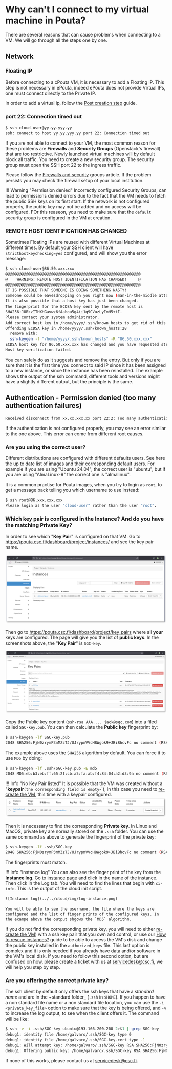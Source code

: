 # Why can't I connect to my virtual machine in Pouta?

There are several reasons that can cause problems when connecting to a VM. We will go through all the steps one by one.

## Network

### Floating IP

Before connecting to a cPouta VM, it is necessary to add a Floating IP. This step is not necessary in ePouta, indeed ePouta does not provide Virtual IPs, one must connect directly to the Private IP.

In order to add a virtual ip, follow the [Post creation step](../../cloud/pouta/launch-vm-from-web-gui.md#post-creation-step) guide.

### port 22: Connection timed out

```sh
$ ssh cloud-user@yy.yy.yyy.yy
ssh: connect to host yy.yy.yyy.yy port 22: Connection timed out
```

If you are not able to connect to your VM, the most common reason for these problems are **Firewalls** and **Security Groups** (Openstack's firewall) that are too restrictive. Newly launched virtual machines will by default block all traffic. You need to create a new security group. The security group must open the SSH port 22 to the ingress traffic.

Please follow the [Firewalls and security](../../cloud/pouta/launch-vm-from-web-gui.md#firewalls-and-security-groups) groups article. If the problem persists you may check the firewall setup of your local institution.

!!! Warning "Permission denied"
    Incorrectly configured Security Groups, can lead to permissions denied errors due to the fact that the VM needs to fetch the public SSH keys on its first start. If the network is not configured properly, the public key may not be added and no access will be configured.
    FOr this reaseon, you need to make sure that the `default` security group is configured in the VM at creation.


### REMOTE HOST IDENTIFICATION HAS CHANGED

Sometimes Floating IPs are reused with different Virtual Machines at different times. By default your SSH client will have `stricthostkeychecking=yes` configured, and will show you the error message:

```sh
$ ssh cloud-user@86.50.xxx.xxx
@@@@@@@@@@@@@@@@@@@@@@@@@@@@@@@@@@@@@@@@@@@@@@@@@@@@@@@@@@@
@    WARNING: REMOTE HOST IDENTIFICATION HAS CHANGED!     @
@@@@@@@@@@@@@@@@@@@@@@@@@@@@@@@@@@@@@@@@@@@@@@@@@@@@@@@@@@@
IT IS POSSIBLE THAT SOMEONE IS DOING SOMETHING NASTY!
Someone could be eavesdropping on you right now (man-in-the-middle attack)!
It is also possible that a host key has just been changed.
The fingerprint for the ECDSA key sent by the remote host is
SHA256:JURkzITHXHGavwz6fAahou5g4ii1q9CVuzLyImH5+tI.
Please contact your system administrator.
Add correct host key in /home/yyyy/.ssh/known_hosts to get rid of this message.
Offending ECDSA key in /home/yyyy/.ssh/known_hosts:28
  remove with:
  ssh-keygen -f "/home/yyyy/.ssh/known_hosts" -R "86.50.xxx.xxx"
ECDSA host key for 86.50.xxx.xxx has changed and you have requested strict checking.
Host key verification failed.
```

You can safely do as it suggests and remove the entry. But only if you are sure that it is the first time you connect to said IP since it has been assigned to a new instance, or since the instance has been reinstalled. The example shows the output of the ssh command, different tools and versions might have a slightly different output, but the principle is the same.

## Authentication - Permission denied (too many authentication failures)

```sh
Received disconnect from xx.xx.xxx.xx port 22:2: Too many authentication failures
```

If the authentication is not configured properly, you may see an error similar to the one above. This error can come from different root causes.

### Are you using the correct user?

Different distributions are configured with different defaults users. See here the up to date list of [images](/cloud/pouta/images/#images) and their corresponding default users. For example if you are using "Ubuntu 24.04", the correct user is "ubuntu", but if you are using "AlmaLinux-9" the correct one is "almalinux".

It is a common practise for Pouta images, when you try to login as `root`, to get a message back telling you which username to use instead:

```sh
$ ssh root@86.xxx.xxx.xxx
Please login as the user "cloud-user" rather than the user "root".
```

### Which key pair is configured in the Instance? And do you have the matching Private Key?

In order to see which "**Key Pair**" is configured on that VM. Go to <https://pouta.csc.fi/dashboard/project/instances/> and see the key pair name.

![VM Status check](../../cloud/img/instances-keypair.png)

Then go to <https://pouta.csc.fi/dashboard/project/key_pairs> where all **your** keys are configured. The page will give you the list of **public keys**. In the screenshots above, the "**Key Pair**" is `SGC-key`.

![Key pairs listing](../../cloud/img/key-pairs-listing.png)

Copy the Public key content (`ssh-rsa AAA.... jack@sgc.com`) into a filed called `SGC-key.pub`. You can then calculate the **Public key** fingerprint by:

```sh
$ ssh-keygen -lf SGC-key.pub
2048 SHA256:FjN0zrymP3mMZzTJ/UJrypmVVcH8Wgok9+JBiBhcvFc no comment (RSA)
```

The example above uses the `SHA256` algorithm by default. You can force it to use `MD5` by doing:

```sh
$ ssh-keygen -lf .ssh/SGC-key.pub -E md5
2048 MD5:eb:b3:eb:ff:65:2f:cb:a5:fa:ab:f4:84:04:a2:d3:9a no comment (RSA)
```

!!! Info "No Key Pair listed"
    It is possible that the VM was created without a "**keypair**` (the corresponding field is empty `-`), in this case you need to [re-create the VM](../../cloud/pouta/launch-vm-from-web-gui.md), this time with a keypair configured.
    ![No Key Pair](../../cloud/img/instance-no-keypair.png)

Then it is necessary to find the corresponding **Private key**. In Linux and MacOS, private key are normally stored on the `.ssh` folder. You can use the same command as above to generate the fingerprint of the private key:

```sh
$ ssh-keygen -lf .ssh/SGC-key
2048 SHA256:FjN0zrymP3mMZzTJ/UJrypmVVcH8Wgok9+JBiBhcvFc no comment (RSA)
```

The fingerprints must match.

!!! Info "Instance log"
    You can also see the finger print of the key from the **Instance log**. Go to [instance page](https://pouta.csc.fi/dashboard/project/instances/) and click in the name of the instance. Then click in the Log tab. You will need to find the lines that begin with `ci-info`. This is the output of the cloud init script.

    ![Instance log](../../cloud/img/log-instance.png)

    You will be able to see the username, the file where the keys are configured and the list of finger prints of the configured keys. In the exampe above the output shgows the `MD5` algorithm.

If you do not find the corresponding private key, you will need to either [re-create the VM](../../cloud/pouta/launch-vm-from-web-gui.md)) with a ssh key pair that you own and control, or use our [How to rescue instances?](./pouta-openstack-rescue-mode.md) guide to be able to access the VM's disk and change the public key installed in the `authorized_keys` file. This last option is complex and it is only needed if you already have data and/or software in the VM's local disk. If you need to follow this second option, but are confused on how, please create a ticket with us at <servicedesk@csc.fi>, we will help you step by step.

### Are you offering the correct private key?

The ssh client by default only offers the ssh keys that have a _standard name_ and are in the ~standard folder_ (`.ssh` in `$HOME`). If you happen to have a non standard file name or a non standard file location, you can use the `-i <private_key_file>` option to make sure that the key is being offered, and `-v` to increase the log output, to see when the client offers it. The command will be like:

```sh
$ ssh -v -i .ssh/SGC-key ubuntu@193.166.200.200 2>&1 | grep SGC-key
debug1: identity file /home/galvaro/.ssh/SGC-key type 0
debug1: identity file /home/galvaro/.ssh/SGC-key-cert type -1
debug1: Will attempt key: /home/galvaro/.ssh/SGC-key RSA SHA256:FjN0zrymP3mMZzTJ/UJrypmVVcH8Wgok9+JBiBhcvFc explicit agent
debug1: Offering public key: /home/galvaro/.ssh/SGC-key RSA SHA256:FjN0zrymP3mMZzTJ/UJrypmVVcH8Wgok9+JBiBhcvFc explicit agent
```

If none of this works, please contact us at <servicedesk@csc.fi>.
